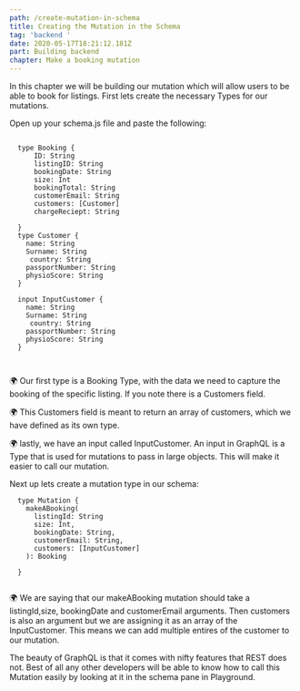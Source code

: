```yaml
---
path: /create-mutation-in-schema
title: Creating the Mutation in the Schema
tag: 'backend '
date: 2020-05-17T18:21:12.181Z
part: Building backend
chapter: Make a booking mutation
---
```

In this chapter we will be building our mutation which will allow users to be able to book for listings. First lets create the necessary Types for our mutations.

Open up your schema.js file and paste the following: 

```
 
  type Booking {
      ID: String
      listingID: String
      bookingDate: String
      size: Int
      bookingTotal: String
      customerEmail: String
      customers: [Customer]
      chargeReciept: String
  
  }
  type Customer {
    name: String
    Surname: String
     country: String
    passportNumber: String
    physioScore: String
  }

  input InputCustomer {
    name: String
    Surname: String
     country: String
    passportNumber: String
    physioScore: String
  }

  
```

🌍 Our first type is a Booking Type, with the data we need to capture the booking of the specific listing. If you note there is a Customers field.

🌍 This Customers field is meant to return an array of customers, which we have defined as its own type. 

🌍 lastly, we have an input called InputCustomer. An input in GraphQL is a Type that is used for mutations to pass in large objects. This will make it easier to call our mutation. 

Next up lets create a mutation type in our schema: 

```
  type Mutation {
    makeABooking(
      listingId: String
      size: Int,
      bookingDate: String,
      customerEmail: String,
      customers: [InputCustomer]
    ): Booking
  
  }
  
```

🌍 We are saying that our makeABooking mutation should take a listingId,size, bookingDate and customerEmail arguments. Then customers is also an argument but we are assigning it as an array of the InputCustomer. This means we can add multiple entires of the customer to our mutation.

The beauty of GraphQL is that it comes with nifty features that REST does not. Best of all any other developers will be able to know how to call this Mutation easily by looking at it in the schema pane in Playground.